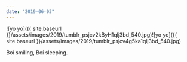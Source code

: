 ```yaml
---
date: "2019-06-03"
---
```


![yo yo]({{ site.baseurl }}/assets/images/2019/tumblr_psjcv2kByH1qlj3bd_540.jpg)![yo yo]({{ site.baseurl }}/assets/images/2019/tumblr_psjcv4g5ka1qlj3bd_540.jpg)

Boí smiling, Boí sleeping.
